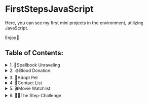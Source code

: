 # FirstStepsJavaScript
Here, you can see my first mini projects in the environment, utilizing JavaScript.

Enjoy🤗
## Table of Contents:

<details>
  <summary>1. 🧙Spellbook Unraveling</summary>

  ---
  
 This project is a **string manipulation program** built with JavaScript (ES6).
 
  It demonstrates how commands can dynamically modify a text string.  

  The program runs in the console and is useful for **educational purposes**, **algorithm practice**, or as a **subcomponent in text-processing applications**.

  ---

  ## 🎯 **Features**
  - Remove all characters at odd indexes (`RemoveEven`)
  - Extract substring by index range (`TakePart!start!end`)
  - Reverse a given substring and append it to the end (`Reverse!substring`)
  - Error handling if the substring is not found
  - Console outputs after every operation
  - Final message displaying the concealed spell

  ---

  ## 🛠️ **Technologies Used**
  - **JavaScript (ES6)** – core logic  
  - **Node.js** (optional) – run in terminal  

  ---
  ## (Console Example)**

  ```js
  solve([
    "asAsl2adkda2mdaczsa",
    "RemoveEven",
    "TakePart!1!9",
    "Reverse!maz",
    "End"
  ]);
  ```
  ---

  ## 📷 Preview final result

  <img width="355" height="125" alt="image" src="https://github.com/user-attachments/assets/5ad3f723-6cfd-49f9-bdcc-3543470cba46" />
</details>

<details>
  <summary>2. 🩸Blood Donation</summary>

  ---

  This project is a **responsive blood donor registration application**, built with **HTML5, CSS3, and JavaScript (ES6)**. 
    
    
  👉 It was developed as a **home practice exercise in JavaScript**, with the goal of improving skills in DOM manipulation, event handling, and interactive UI building.  

  The app allows users to enter their personal details (blood type, age, gender) and manage donor entries through an interactive interface.  
  It can be used for **demonstration purposes**, **educational projects**, or as a **starting point for healthcare-related web apps**.  

  ---

  ## 🎯 Features
  - Clean and structured donor registration form  
  - Add donor entries to a **Pending Donor List**  
  - Edit previously entered donor information  
  - Confirm donors and move them to the **Confirmed List**  
  - Clear donors from the confirmed list  
  - Client-side validation (prevents empty submissions)  
  - Responsive and accessible layout  

  ---

  ## 🛠️ Technologies Used
  - **HTML5**  
  - **CSS3 (Flexbox + media queries)**  
  - **Google Fonts (Signika)**  
  - **JavaScript (ES6)**  

  ---

  ## 📷 Preview

  <img width="500" height="877" alt="image" src="https://github.com/user-attachments/assets/0c296c6b-abb7-4e81-be79-e1cd350e8280" />
  <img width="500" height="881" alt="image" src="https://github.com/user-attachments/assets/46907958-8614-4e1e-9547-d95352245e0e" />
  <img width="500" height="877" alt="image" src="https://github.com/user-attachments/assets/63d653ca-b710-42ad-ae53-03a349e63614" />

</details>

<details>
  <summary>3. 🐾Adopt Pet</summary>

  ---

  This project is a **responsive pet adoption application**, built with **HTML5, CSS3, and JavaScript (ES6)**.

  👉 It was developed as a home practice exercise in **JavaScript**, with the goal of improving skills in DOM manipulation, event handling, and interactive UI building.

  The app allows users to enter pet details (type, age, gender) and manage adoption entries through an interactive interface.
  It can be used for **demonstration purposes, educational projects,** or as a **starting point for animal shelter web apps.**

  ---

  ## 🎯 Features

   - Clean and structured adoption form

   - Add pet entries to a Pending Adoption List

   - Edit previously entered pet information

   - Confirm adoption and move pets to the Adopted List

   - Clear pets from the adopted list

   - Client-side validation (prevents empty submissions)

   - Responsive and accessible layout

  ---

  ## 🛠️ Technologies Used

   - HTML5

   - CSS3 (Flexbox + media queries)

   - Google Fonts (Lily Script One)

   - JavaScript (ES6)

  ---

  ## 🚀 How It Works

  1. The user fills out the adoption form with the pet’s details.

  2. Clicking Adopt! adds the pet to the “Check Info” list.

  3. From there:

    - Edit returns the data to the form for corrections.

    - Done moves the pet to the “Adopted Pets” list.

    - Clear deletes the pet permanently.

  ---

  ## 📷 Preview
  <img width="500" height="857" alt="image" src="https://github.com/user-attachments/assets/25989421-b6e3-496a-82f4-b608b6a960a2" />
  <img width="500" height="810" alt="image" src="https://github.com/user-attachments/assets/56485ce6-68a2-4e85-97a3-3baa4b7262a9" />
  <img width="500" height="847" alt="image" src="https://github.com/user-attachments/assets/2ee5a747-ff43-4d7d-abf5-40dad3c8f4bb" />



</details>

<details>
  <summary>4. 📇Contact List</summary>

  ---

  This project is a **responsive contact management application**, built with **HTML5, CSS3, and JavaScript (ES6)**.

  👉 It was developed as a home practice exercise in JavaScript, with the goal of improving skills in **DOM manipulation, event handling,** and **interactive UI design**.

  The app allows users to enter contact details (name, phone, category) and manage them through an interactive interface.
  It can be used for demonstration purposes, educational projects, or as a lightweight starting point for contact management tools.

  --- 

  ## 🎯 Features

   - Clean and structured Add Contact Form

   - Add entries to a Check List (temporary preview)

   - Edit button – returns data back to the form for corrections

   - Save button – confirms and moves a contact to the Contact List

   - Delete button – permanently removes a contact from the list

   - Client-side validation (prevents empty submissions)

   - Responsive and accessible layout

  ---

  ## 🛠️ Technologies Used

   - **HTML5** – page structure and forms

   - **CSS3** – styling and responsive design:
     
      - gradients, background image, custom shapes (clip-path)

      - button styling with icons (add.png, edit.png, save.png, delete.png)

   - **JavaScript (ES6)** – app logic:

      - add, edit, save, delete contact entries dynamically

      - event listeners for interactive UI
  
  ---

  ## 📂 Project Structure

  - **index.html** – main page containing the form and two sections (Check and Contacts)

  - **app.js** – JavaScript logic for adding, editing, saving, and deleting contacts

  - **styles.css** – styles, responsive design, gradients, icons

  - **images/** – icons and assets (add.png, edit.png, delete.png, save.png, clean-btn.png, bg.png, pexels-gustavo-fring-3890198.jpg)

  ---   

  ## 📱 Responsive Design

   - On wide screens, the form and lists are placed side by side.

   - On smaller screens (below 1000px), layout rearranges vertically for mobile-friendly use.

  ---

  ## 🚀 How It Works

  1. User enters a name, phone, and category.

  2. Clicking the Add button places the contact into the Check List.

  3. From there:

    - Edit → removes the entry and puts the values back into the form.

    - Save → moves the entry to the Contact List.

    - Delete → permanently removes the entry.

  ---

  ## 📷 Preview
  <img width="500" height="782" alt="image" src="https://github.com/user-attachments/assets/55efa73f-82d4-4ebd-9e3c-dd7b4460abb2" />
  <img width="500" height="832" alt="image" src="https://github.com/user-attachments/assets/c4dbdf64-acb3-4fa9-a0fa-2966ec67f63e" />
  <img width="500" height="815" alt="image" src="https://github.com/user-attachments/assets/5c8a1c8e-f099-4b92-b9ff-e9ceeb8ac3e8" />



</details>

<details>
  <summary>5.  🎬Movie Watchlist</summary>

 ---

  This project is a **responsive movie management web application**, built with **HTML5, CSS3, and JavaScript (ES6)**.

  👉 It was developed as a practice exercise to improve skills in **REST API integration, CRUD operations, DOM manipulation, and interactive UI design**.

  ⚠️ **Note**: The server ```(server.js)``` was **pre-built and provided** as part of the exercise. I did not work on or modify the backend implementation – my task focused only on building the **front-end logic and UI**.

  The app allows users to add, edit, delete, and view movies they want to watch. It can be used for demonstration purposes, educational projects, or as a starting point for a personal media library.

  ---

  ## 🎯 Features

   - Clean and structured **Add Movie Form**

   - **Load Movies** button fetches the movie list from the server

   - **Add Movie** – create a new movie entry with title, director, and release year

   - **Edit Movie** – update an existing movie’s details

   - **Delete Movie** – remove a movie from the list

   - Dynamic rendering of movies with title, director, and year

   - Validation (prevents adding empty fields)

   - Responsive, Netflix-inspired UI with custom styles

  ---

  ## 🛠️ Technologies Used

   - **HTML5** – page structure

   - **CSS3** – modern styling and responsive design (backgrounds, hover effects, Netflix-inspired theme)

   - **JavaScript (ES6)** – front-end logic:

      - DOM manipulation & event listeners

      - CRUD operations with Fetch API (GET, POST, PUT, DELETE)

   - **Node.js JSON Server** – provided backend for REST API (not developed by me)

   - **JSON Data Storage** – movies are saved in movies.json

   - **Testing** – end-to-end tests with Playwright & Mocha

  ---

  ## 📂 Project Structure

   - **ndex.html** – main page with form and movie list

   - **app.js** – JavaScript logic for movie CRUD functionality

   - **style.css** – Netflix-inspired styles and responsive design

   - **server.js** – pre-built server with REST API support (provided, not my work)

   - **movies.json** – sample JSON movie dataset

   - **e2e.test.js** – automated end-to-end tests

   - **package.json** – project configuration & dependencies

   - **/img/** – background and UI assets (bg.webp, cover.png, Load Movie.png)

---

## 🚀 How It Works

1. User fills in the form (title, director, year).

2. Clicking Add Movie sends a POST request to the server and reloads the list.

3. Clicking Load Movies fetches and displays all movies from movies.json.

4. Each movie has two buttons:

   - Change (Edit) → loads movie data back into the form for updates.

   - Delete → removes the movie from both UI and backend.

5. Edit Movie button updates the selected movie entry (via PUT request).

---

## 📷 Preview
<img width="500" height="828" alt="image" src="https://github.com/user-attachments/assets/dbd3afd7-63e7-43f7-9019-d90c71883b7a" />

</details>

<details>
  <summary>6. 🏃🏽The Step-Challenge</summary>
  
  ---

  This project is a **responsive fitness tracking application**, built with **HTML5, CSS3, and JavaScript (ES6)**.

  👉 It was developed as a practice exercise in **DOM manipulation, REST API integration, CRUD operations, and interactive UI building**.

  ⚠️ **Note**: The backend server ```(server.js)``` was **pre-built and provided** as part of the exercise. I did not implement the server itself – my work focused on the **front-end logic and UI**.

  The app allows users to log their **daily steps and calories**, manage records, and update or remove entries. It can be used for educational purposes, as a demo project, or as a base for personal health/fitness apps.

  ---

  ## 🎯 Features

   - Structured **Add Daily Record** form (name, steps, calories)

   - **Load Records** button → fetches and displays all entries from the server

   - **Add Record** → creates a new fitness record

   - **Edit Record** → updates existing data after loading it back into the form

   - **Delete Record** → permanently removes a record from the database

   - Client-side validation (prevents empty submissions)

   - Responsive design with styled cards and interactive buttons
  
  ---

  ## 🛠️ Technologies Used

  **HTML5** – page structure

  **CSS3** – styling, gradients, responsive design, custom fonts & background images

  **JavaScript (ES6)** – front-end logic:

      - DOM manipulation and event handling

      - CRUD operations with Fetch API (GET, POST, PATCH, DELETE)

  **Node.js JSON Server** – provided backend for REST API (not developed by me)

  **JSON Storage** – records saved in records.json

  **Testing** – automated end-to-end tests with Playwright, Mocha, and Chai

---

## 📂 Project Structure

 - **index.html** – main page with record list and input form

 - **app.js** – JavaScript logic for record management (add, edit, delete, load)

 - **style.css** – modern responsive styles, gradients, fonts

 - **server.js** – pre-built server for REST API (provided, not my work)

 - **records.json** – example dataset with step & calorie records

 - **e2e.test.js** – end-to-end tests with Playwright

 - **package.json** – dependencies & scripts (http-server, mocha, chai, playwright-chromium)

 - **/img/** – background & UI assets (bg-img.png, shoe.png)

---

## 🚀 How It Works

1.  User fills in Name, Steps, Calories.

2.  Clicking Add Record sends a POST request and adds a new record.

3.  Clicking Load Records fetches and shows all saved records.

4.  Each record includes:

   - Change (Edit) → loads data into the form for updating.

   -  Delete → removes the record from the server and UI.

5.  Edit Record button updates the entry (via PATCH request).

--- 

## 📷 Preview

</details>



